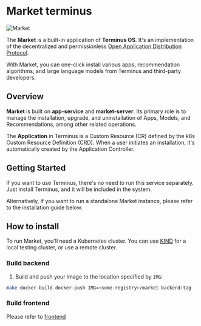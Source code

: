 # Market terminus
![Market](https://docs.jointerminus.com/images/how-to/terminus/market/discover.jpg)

The **Market** is a built-in application of **Terminus OS**. It's an implementation of the decentralized and permissionless [Open Application Distribution Protocol](https://docs.jointerminus.com/overview/protocol/market.html).

With Market, you can one-click install various apps, recommendation algorithms, and large language models from Terminus and third-party developers.

## Overview
**Market** is built on **app-service** and **market-server**. Its primary role is to manage the installation, upgrade, and uninstallation of Apps, Models, and Recommendations, among other related operations.

The **Application** in Terminus is a Custom Resource (CR) defined by the k8s Custom Resource Definition (CRD). When a user initiates an installation, it's automatically created by the Application Controller.

## Getting Started
If you want to use Terminus, there's no need to run this service separately. Just install Terminus, and it will be included in the system.

Alternatively, if you want to run a standalone Market instance, please refer to the installation guide below.

## How to install
To run Market, you'll need a Kubernetes cluster. You can use [KIND](https://sigs.k8s.io/kind) for a local testing cluster, or use a remote cluster.

### Build backend
1. Build and push your image to the location specified by `IMG`:

```sh
make docker-build docker-push IMG=<some-registry>/market-backend:tag
```
### Build frontend
Please refer to [frontend](./frontend/README.md)
